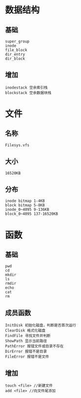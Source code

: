 # 数据结构
## 基础
    super_group
    inode
    file_block
    dir_entry
    dir_block
## 增加
    inodestack 空余索引栈
    blockstack 空余数据块栈
    
    
# 文件
## 名称
    Filesys.vfs
## 大小
    16520KB
## 分布
    inode bitmap 1-4KB
    block bitmap 5-8KB
    inode_0~4095 9-136KB
    block_0~4095 137-16520KB
    

# 函数
## 基础
    pwd
    cd
    mkdir
    ls
    rmdir
    echo
    cat
    rm
## 成员函数
    InitDisk 初始化磁盘，判断是否首次运行
    ClearDisk 格式化磁盘
    FindFile 寻找文件并判断
    ShowPath 显示当前路径
    PathError 报错文件或目录不存在
    DirError 报错不是目录
    FileError 报错不是文件
## 增加
    touch <file> //新建文件
    add <file> //向文件尾添加
    
